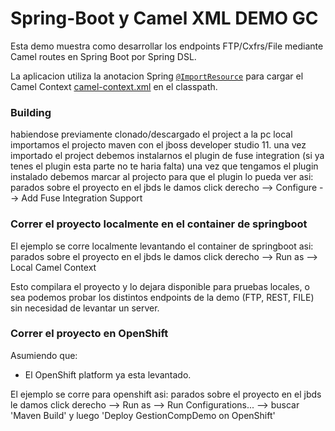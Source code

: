 # Spring-Boot y Camel XML DEMO GC 

Esta demo muestra como desarrollar los endpoints FTP/Cxfrs/File mediante Camel routes en Spring Boot por Spring DSL.

La aplicacion utiliza la anotacion Spring [`@ImportResource`](http://docs.spring.io/spring/docs/current/javadoc-api/org/springframework/context/annotation/ImportResource.html) para cargar el Camel Context  [camel-context.xml](src/main/resources/spring/camel-context.xml) en el classpath.

### Building
habiendose previamente clonado/descargado el project a la pc local importamos el projecto maven con el jboss developer studio 11.
una vez importado el project debemos instalarnos el plugin de fuse integration (si ya tenes el plugin esta parte no te haria falta)
una vez que tengamos el plugin instalado debemos marcar al projecto para que el plugin lo pueda ver asi:
	parados sobre el proyecto en el jbds le damos click derecho --> Configure --> Add Fuse Integration Support 

### Correr el proyecto localmente en el container de springboot 
El ejemplo se corre localmente levantando el container de springboot asi:
	parados sobre el proyecto en el jbds le damos click derecho --> Run as --> Local Camel Context 
	
Esto compilara el proyecto y lo dejara disponible para pruebas locales, o sea podemos probar los distintos endpoints de la demo (FTP, REST, FILE) sin necesidad de levantar un server.


### Correr el proyecto en OpenShift

Asumiendo que:
- El OpenShift platform ya esta levantado.

El ejemplo se corre para openshift asi:
	parados sobre el proyecto en el jbds le damos click derecho --> Run as --> Run Configurations...  --> buscar 'Maven Build' y luego 'Deploy GestionCompDemo on OpenShift'

